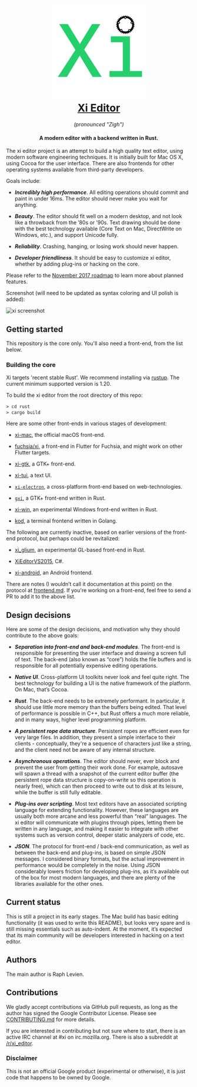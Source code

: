 <h1 align="center">
  <a href="https://github.com/google/xi-editor"><img src="icons/xi-editor.png" alt="Xi Editor" width="256" height="256"/></a><br>
  <a href="https://github.com/google/xi-editor">Xi Editor</a>
</h1>

<p align="center"><em>(pronounced "Zigh")</em></p>

<h4 align="center">A modern editor with a backend written in Rust.</h4>

The xi editor project is an attempt to build a high quality text editor,
using modern software engineering techniques. It is initially built for
Mac OS X, using Cocoa for the user interface. There are also frontends for
other operating systems available from third-party developers.

Goals include:

* ***Incredibly high performance***. All editing operations should commit and paint
  in under 16ms. The editor should never make you wait for anything.

* ***Beauty***. The editor should fit well on a modern desktop, and not look like a
  throwback from the ’80s or ’90s. Text drawing should be done with the best
  technology available (Core Text on Mac, DirectWrite on Windows, etc.), and
  support Unicode fully.

* ***Reliability***. Crashing, hanging, or losing work should never happen.

* ***Developer friendliness***. It should be easy to customize xi editor, whether
  by adding plug-ins or hacking on the core.

Please refer to the [November 2017 roadmap](https://github.com/google/xi-editor/issues/437)
to learn more about planned features.

Screenshot (will need to be updated as syntax coloring and UI polish is added):

![xi screenshot](/doc/img/xi-mac-screenshot.png?raw=true)

## Getting started

This repository is the core only. You'll also need a front-end, from the list
below.

### Building the core

Xi targets 'recent stable Rust'. We recommend installing via [rustup](https://www.rustup.rs). The current minimum supported version is 1.20.

To build the xi editor from the root directory of this repo:

```
> cd rust
> cargo build
```

Here are some other front-ends in various stages of development:

* [xi-mac](https://github.com/google/xi-mac), the official macOS front-end.

* [fuchsia/xi](https://fuchsia.googlesource.com/xi), a front-end in Flutter for Fuchsia,
and might work on other Flutter targets.

* [xi-gtk](https://github.com/eyelash/xi-gtk), a GTK+ front-end.

* [xi-tui](https://github.com/little-dude/xi-tui), a text UI.

* [`xi-electron`](https://github.com/acheronfail/xi-electron), a cross-platform front-end based on web-technologies.

* [`gxi`](https://github.com/bvinc/gxi), a GTK+ front-end written in Rust.

* [xi-win](https://github.com/google/xi-win), an experimental Windows front-end written in Rust.

* [kod](https://github.com/linde12/kod), a terminal frontend written in Golang.

The following are currently inactive, based on earlier versions of the front-end
protocol, but perhaps could be revitalized:

* [xi_glium](https://github.com/potocpav/xi_glium), an
experimental GL-based front-end in Rust.

* [XiEditorVS2015](https://github.com/Sineaggi/XiEditorVS2015), C#.

* [xi-android](https://github.com/adrientetar/xi-android), an Android frontend.

There are notes (I wouldn’t call it
documentation at this point) on the protocol at
[frontend.md](doc/frontend.md). If you're working on a front-end, feel free to
send a PR to add it to the above list.

## Design decisions

Here are some of the design decisions, and motivation why they should
contribute to the above goals:

* ***Separation into front-end and back-end modules***. The front-end is responsible for presenting the user interface and
  drawing a screen full of text. The back-end (also known as “core”) holds the file buffers and is
  responsible for all potentially expensive editing operations.

* ***Native UI***. Cross-platform UI toolkits never look and feel quite right. The
  best technology for building a UI is the native framework of the platform.
  On Mac, that’s Cocoa.

* ***Rust***. The back-end needs to be extremely performant. In particular, it
  should use little more memory than the buffers being edited. That level of
  performance is possible in C++, but Rust offers a much more reliable, and
  in many ways, higher level programming platform.

* ***A persistent rope data structure***. Persistent ropes are efficient even for
  very large files. In addition, they present a simple interface to their
  clients - conceptually, they're a sequence of characters just like a string,
  and the client need not be aware of any internal structure.

* ***Asynchronous operations***. The editor should never, ever block and prevent the
  user from getting their work done. For example, autosave will spawn a
  thread with a snapshot of the current editor buffer (the persistent rope
  data structure is copy-on-write so this operation is nearly free), which can
  then proceed to write out to disk at its leisure, while the buffer is still
  fully editable.

* ***Plug-ins over scripting***. Most text editors have an associated scripting
  language for extending functionality. However, these languages are usually
  both more arcane and less powerful than “real” languages. The xi editor will
  communicate with plugins through pipes, letting them be written in any
  language, and making it easier to integrate with other systems such as
  version control, deeper static analyzers of code, etc.

* ***JSON***. The protocol for front-end / back-end communication, as well as
  between the back-end and plug-ins, is based on simple JSON messages. I
  considered binary formats, but the actual improvement in performance would
  be completely in the noise. Using JSON considerably lowers friction for
  developing plug-ins, as it’s available out of the box for most modern
  languages, and there are plenty of the libraries available for the other
  ones.

## Current status

This is still a project in its early stages. The Mac build has basic editing
functionality (it was used to write this README), but looks very spare and
is still missing essentials such as auto-indent. At the moment, it’s expected
that its main community will be developers interested in hacking on a text
editor.

## Authors

The main author is Raph Levien.

## Contributions

We gladly accept contributions via GitHub pull requests, as long as the author
has signed the Google Contributor License. Please see
[CONTRIBUTING.md](CONTRIBUTING.md) for more details.

If you are interested in contributing but not sure where to start, there is
an active IRC channel at #xi on irc.mozilla.org. There is also a subreddit at
[/r/xi_editor](https://www.reddit.com/r/xi_editor/).

### Disclaimer

This is not an official Google product (experimental or otherwise), it
is just code that happens to be owned by Google.
